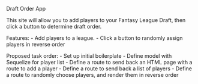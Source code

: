 Draft Order App

This site will allow you to add players to your Fantasy League Draft, then click a button to determine draft order.

Features:
    - Add players to a league.
    - Click a button to randomly assign players in reverse order

Proposed task order:
    - Set up initial boilerplate
    - Define model with Sequelize for player list
    - Define a route to send back an HTML page with a route to add a player
    - Define a route to send back a list of players
    - Define a route to randomly choose players, and render them in reverse order
